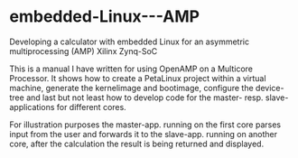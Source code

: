 # embedded-Linux---AMP
Developing a calculator with embedded Linux for an asymmetric multiprocessing (AMP) Xilinx Zynq-SoC


This is a manual I have written for using OpenAMP on a Multicore Processor. 
It shows how to create a PetaLinux project within a virtual machine, generate the kernelimage and bootimage, 
configure the device-tree and last but not least how to develop code for the master- resp. slave-applications for different cores.  

For illustration purposes the master-app. running on the first core parses input from the user and forwards it to the slave-app. running on another core, after the calculation the result is being returned and displayed.
